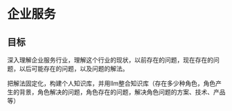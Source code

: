 # 企业服务

## 目标

深入理解企业服务行业，理解这个行业的现状，以前存在的问题，现在存在的问题，以后可能存在的问题，以及问题的解法。

把解法固定化，构建个人知识库，并用llm整合知识库（存在多少种角色，角色产生的背景，角色解决的问题，角色存在的问题，解决角色问题的方案、技术、产品等）